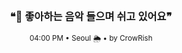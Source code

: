<div align="center">

<br>

<h3>❝🎵 좋아하는 음악 들으며 쉬고 있어요❞</h3>

<sub>04:00 PM • Seoul 🌦️ • by CrowRish</sub>

<br>

</div>